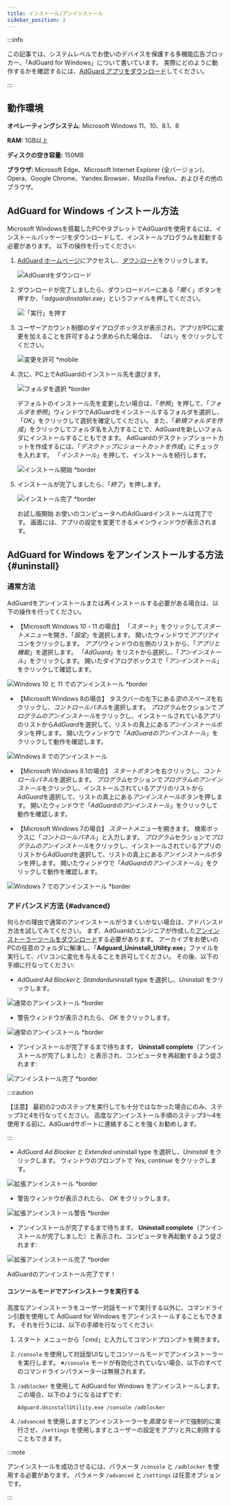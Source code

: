 ```yaml
---
title: インストール/アンインストール
sidebar_position: 2
---
```


:::info

この記事では、システムレベルでお使いのデバイスを保護する多機能広告ブロッカー、「AdGuard for Windows」について書いています。 実際にどのように動作するかを確認するには、[AdGuard アプリをダウンロード](https://agrd.io/download-kb-adblock)してください。

:::

## 動作環境

**オペレーティングシステム**: Microsoft Windows 11、10、8.1、8

**RAM:** 1GB以上

**ディスクの空き容量:** 150MB

**ブラウザ:** Microsoft Edge、Microsoft Internet Explorer (全バージョン)、Opera、Google Chrome、Yandex.Browser、Mozilla Firefox、およびその他のブラウザ。

## AdGuard for Windows インストール方法

Microsoft Windowsを搭載したPCやタブレットでAdGuardを使用するには、インストールパッケージをダウンロードして、インストールプログラムを起動する必要があります。 以下の操作を行ってください:

1. [AdGuard ホームページ](http://adguard.com)にアクセスし、[*ダウンロード*](https://adguard.com/download.html?auto=1)をクリックします。

   ![AdGuardをダウンロード](https://cdn.adtidy.org/content/kb/ad_blocker/windows/installation/download-from-website.png)

2. ダウンロードが完了しましたら、ダウンロードバーにある「*開く*」ボタンを押すか、「*adguardInstaller.exe*」というファイルを押してください。

   ![「実行」を押す](https://cdn.adtidy.org/content/kb/ad_blocker/windows/installation/click-download.png)

3. ユーザーアカウント制御のダイアログボックスが表示され、アプリがPCに変更を加えることを許可するよう求められた場合は、 「*はい*」をクリックしてください。

   ![変更を許可 *mobile](https://cdn.adtidy.org/content/kb/ad_blocker/windows/installation/allow-changes.png)

4. 次に、PC上でAdGuardのインストール先を選びます。

   ![フォルダを選択 *border](https://cdn.adtidy.org/content/kb/ad_blocker/windows/installation/install-wizard.png)

   デフォルトのインストール先を変更したい場合は、「*参照*」を押して、「*フォルダを参照*」ウィンドウでAdGuardをインストールするフォルダを選択し、「*OK*」をクリックして選択を確定してください。 また、「*新規フォルダを作成*」をクリックしてフォルダ名を入力することで、AdGuardを新しいフォルダにインストールすることもできます。 AdGuardのデスクトップショートカットを作成するには、「*デスクトップにショートカットを作成*」にチェックを入れます。 「*インストール*」を押して、インストールを続行します。

   ![インストール開始 *border](https://cdn.adtidy.org/content/kb/ad_blocker/windows/installation/start-install.png)

5. インストールが完了しましたら、「*終了*」を押します。

   ![インストール完了 *border](https://cdn.adtidy.org/content/kb/ad_blocker/windows/installation/finish-install.png)

   お試し版開始 お使いのコンピュータへのAdGuardインストールは完了です。 画面には、アプリの設定を変更できるメインウィンドウが表示されます。

## AdGuard for Windows をアンインストールする方法 {#uninstall}

### 通常方法

AdGuardをアンインストールまたは再インストールする必要がある場合は、以下の操作を行ってください。

- 【Microsoft Windows 10・11 の場合】 「*スタート*」をクリックして*スタートメニュー*を開き、「*設定*」を選択します。 開いたウィンドウで*アプリ*アイコンをクリックします。 *アプリ*ウィンドウの左側のリストから、「*アプリと機能*」を選択します。 「*AdGuard*」をリストから選択し、「*アンインストール*」をクリックします。 開いたダイアログボックスで「*アンインストール*」をクリックして確認します。

![Windows 10 と 11 でのアンインストール *border](https://cdn.adguard.com/public/Adguard/kb/installation/Win/ja/W7-ja.png)

- 【Microsoft Windows 8の場合】 タスクバーの左下にある*空のスペース*を右クリックし、*コントロールパネル*を選択します。 *プログラム*セクションで*プログラムのアンインストール*をクリックし、インストールされているアプリのリストから*AdGuard*を選択して、リストの真上にある*アンインストール*ボタンを押します。 開いたウィンドウで「*AdGuardのアンインストール*」をクリックして動作を確認します。

![Windows 8 でのアンインストール](https://cdn.adtidy.org/content/kb/ad_blocker/windows/installation/win8-uninstall.png)

- 【Microsoft Windows 8.1の場合】 *スタートボタン*を右クリックし、*コントロールパネル*を選択します。 *プログラム*セクションで*プログラムのアンインストール*をクリックし、インストールされているアプリのリストから*AdGuard*を選択して、リストの真上にある*アンインストール*ボタンを押します。 開いたウィンドウで「*AdGuardのアンインストール*」をクリックして動作を確認します。

- 【Microsoft Windows 7の場合】 *スタートメニュー*を開きます。 検索ボックスに「*コントロールパネル*」と入力します。 *プログラム*セクションで*プログラムのアンインストール*をクリックし、インストールされているアプリのリストから*AdGuard*を選択して、リストの真上にある*アンインストール*ボタンを押します。 開いたウィンドウで「*AdGuardのアンインストール*」をクリックして動作を確認します。

![Windows 7 でのアンインストール *border](https://cdn.adtidy.org/content/kb/ad_blocker/windows/installation/win7-uninstall.png)

### アドバンスド方法 {#advanced}

何らかの理由で通常のアンインストールがうまくいかない場合は、アドバンスド方法を試してみてください。 まず、AdGuardのエンジニアが作成した[アンインストーラーツールをダウンロード](https://static.adtidy.org/windows/uninstaller/uninstal_utility.zip)する必要があります。 アーカイブをお使いのPCの任意のフォルダに解凍し、「**Adguard_Uninstall_Utility.exe**」ファイルを実行して、パソコンに変化を与えることを許可してください。 その後、以下の手順に行なってください:

- *AdGuard Ad Blocker*と *Standard*uninstall type を選択し、*Uninstall* をクリックします。

![通常のアンインストール *border](https://cdn.adtidy.org/content/kb/ad_blocker/windows/installation/ab_standard.jpg)

- 警告ウィンドウが表示されたら、 *OK* をクリックします。

![通常のアンインストール *border](https://cdn.adtidy.org/content/kb/ad_blocker/windows/installation/ab_extended_warning.jpg)

- アンインストールが完了するまで待ちます。 **Uninstall complete**（アンインストールが完了しました）と表示され、コンピュータを再起動するよう促されます:

![アンインストール完了 *border](https://cdn.adtidy.org/content/kb/ad_blocker/windows/installation/ab_standard_complete.jpg)

:::caution

【注意】 最初の2つのステップを実行しても十分ではなかった場合にのみ、ステップ3と4を行なってください。 高度なアンインストール手順のステップ3～4を使用する前に、AdGuardサポートに連絡することを強くお勧めします。

:::

- *AdGuard Ad Blocker* と *Extended* uninstall type を選択し、*Uninstall* をクリックします。 ウィンドウのプロンプトで *Yes, continue* をクリックします。

![拡張アンインストール *border](https://cdn.adtidy.org/content/kb/ad_blocker/windows/installation/ab_extended.jpg)

- 警告ウィンドウが表示されたら、 *OK* をクリックします。

![拡張アンインストール警告 *border](https://cdn.adtidy.org/content/kb/ad_blocker/windows/installation/ab_extended_warning.jpg)

- アンインストールが完了するまで待ちます。 **Uninstall complete**（アンインストールが完了しました）と表示され、コンピュータを再起動するよう促されます:

![拡張アンインストール完了 *border](https://cdn.adtidy.org/content/kb/ad_blocker/windows/installation/ab_extended_complete.jpg)

AdGuardのアンインストール完了です！

#### コンソールモードでアンインストーラを実行する

高度なアンインストーラをユーザー対話モードで実行する以外に、コマンドライン引数を使用して AdGuard for Windows をアンインストールすることもできます。 それを行うには、以下の手順を行なってください:

1. スタート メニューから「*cmd*」と入力してコマンドプロンプトを開きます。
2. `/console` を使用して対話型UIなしでコンソールモードでアンインストーラーを実行します。 ※`/console` モードが有効化されていない場合、以下のすべてのコマンドラインパラメーターは無視されます。
3. `/adblocker` を使用して AdGuard for Windows をアンインストールします。 この場合、以下のようになるはずです:

   `Adguard.UninstallUtility.exe /console /adblocker`

4. `/advanced` を使用しますとアンインストーラーを*高度なモード*で強制的に実行させ、`/settings` を使用しますとユーザーの設定をアプリと共に削除することもできます。

:::note

アンインストールを成功させるには、パラメータ `/console` と `/adblocker` を使用する必要があります。 パラメータ `/advanced` と `/settings` は任意オプションです。

:::
